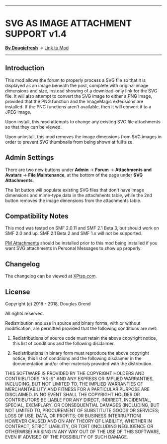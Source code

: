 -------

# SVG AS IMAGE ATTACHMENT SUPPORT v1.4

[**By Dougiefresh**](http://www.simplemachines.org/community/index.php?action=profile;u=253913) -> [Link to Mod](http://custom.simplemachines.org/mods/index.php?mod=4085)

-------

## Introduction
This mod allows the forum to properly process a SVG file so that it is displayed as an image beneath the post, complete with original image dimensions and size, instead showing of a download-only link for the SVG file.  It will also attempt to convert the SVG image to either a PNG image, provided that the PNG function and the ImageMagic extensions are installed.  If the PNG functions aren't available, then it will convert it to a JPEG image.

Upon install, this mod attempts to change any existing SVG file attachments so that they can be viewed.

Upon uninstall, this mod removes the image dimensions from SVG images in order to prevent SVG thumbnails from being shown at full size.

## Admin Settings
There are two new buttons under **Admin** -> **Forum** -> **Attachments and Avatars** -> **File Maintenance**, at the bottom of the page under **SVG Attachments**.

The 1st button will populate existing SVG files that don't have image dimensions and mime-type data in the attachments table, while the 2nd button removes the image dimensions from the attachments table.

## Compatibility Notes
This mod was tested on SMF 2.0.11 and SMF 2.1 Beta 3, but should work on SMF 2.0 and up.  SMF 2.1 Beta 2 and SMF 1.x will not be supported.

[PM Attachments](http://custom.simplemachines.org/mods/index.php?mod=1974) should be installed prior to this mod being installed if you want SVG attachments in Personal Messages to show up properly.

## Changelog
The changelog can be viewed at [XPtsp.com](http://www.xptsp.com/board/free-modifications/svg-as-image-attachment-support/?tab=1).

## License
Copyright (c) 2016 - 2018, Douglas Orend

All rights reserved.

Redistribution and use in source and binary forms, with or without modification, are permitted provided that the following conditions are met:

1. Redistributions of source code must retain the above copyright notice, this list of conditions and the following disclaimer.

2. Redistributions in binary form must reproduce the above copyright notice, this list of conditions and the following disclaimer in the documentation and/or other materials provided with the distribution.

THIS SOFTWARE IS PROVIDED BY THE COPYRIGHT HOLDERS AND CONTRIBUTORS "AS IS" AND ANY EXPRESS OR IMPLIED WARRANTIES, INCLUDING, BUT NOT LIMITED TO, THE IMPLIED WARRANTIES OF MERCHANTABILITY AND FITNESS FOR A PARTICULAR PURPOSE ARE DISCLAIMED. IN NO EVENT SHALL THE COPYRIGHT HOLDER OR CONTRIBUTORS BE LIABLE FOR ANY DIRECT, INDIRECT, INCIDENTAL, SPECIAL, EXEMPLARY, OR CONSEQUENTIAL DAMAGES (INCLUDING, BUT NOT LIMITED TO, PROCUREMENT OF SUBSTITUTE GOODS OR SERVICES; LOSS OF USE, DATA, OR PROFITS; OR BUSINESS INTERRUPTION) HOWEVER CAUSED AND ON ANY THEORY OF LIABILITY, WHETHER IN CONTRACT, STRICT LIABILITY, OR TORT (INCLUDING NEGLIGENCE OR OTHERWISE) ARISING IN ANY WAY OUT OF THE USE OF THIS SOFTWARE, EVEN IF ADVISED OF THE POSSIBILITY OF SUCH DAMAGE.
